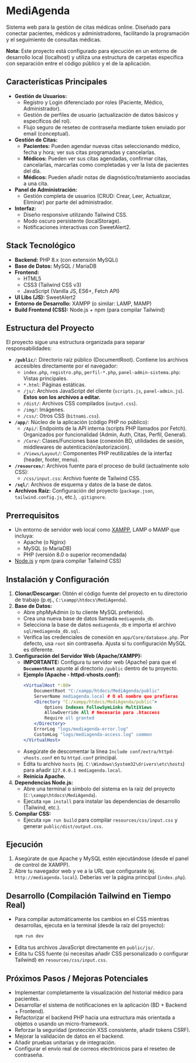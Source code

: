 # MediAgenda

Sistema web para la gestión de citas médicas online. Diseñado para conectar pacientes, médicos y administradores, facilitando la programación y el seguimiento de consultas médicas.

**Nota:** Este proyecto está configurado para ejecución en un entorno de desarrollo local (localhost) y utiliza una estructura de carpetas específica con separación entre el código público y el de la aplicación.

## Características Principales

*   **Gestión de Usuarios:**
    *   Registro y Login diferenciado por roles (Paciente, Médico, Administrador).
    *   Gestión de perfiles de usuario (actualización de datos básicos y específicos del rol).
    *   Flujo seguro de reseteo de contraseña mediante token enviado por email (conceptual).
*   **Gestión de Citas:**
    *   **Pacientes:** Pueden agendar nuevas citas seleccionando médico, fecha y hora; ver sus citas programadas y cancelarlas.
    *   **Médicos:** Pueden ver sus citas agendadas, confirmar citas, cancelarlas, marcarlas como completadas y ver la lista de pacientes del día.
    *   **Médicos:** Pueden añadir notas de diagnóstico/tratamiento asociadas a una cita.
*   **Panel de Administración:**
    *   Gestión completa de usuarios (CRUD: Crear, Leer, Actualizar, Eliminar) por parte del administrador.
*   **Interfaz:**
    *   Diseño responsive utilizando Tailwind CSS.
    *   Modo oscuro persistente (localStorage).
    *   Notificaciones interactivas con SweetAlert2.

## Stack Tecnológico

*   **Backend:** PHP 8.x (con extensión MySQLi)
*   **Base de Datos:** MySQL / MariaDB
*   **Frontend:**
    *   HTML5
    *   CSS3 (Tailwind CSS v3)
    *   JavaScript (Vanilla JS, ES6+, Fetch API)
*   **UI Libs (JS):** SweetAlert2
*   **Entorno de Desarrollo:** XAMPP (o similar: LAMP, MAMP)
*   **Build Frontend (CSS):** Node.js + npm (para compilar Tailwind)

## Estructura del Proyecto

El proyecto sigue una estructura organizada para separar responsabilidades:

*   **`/public/`**: Directorio raíz público (DocumentRoot). Contiene los archivos accesibles directamente por el navegador:
    *   `index.php`, `registro.php`, `perfil-*.php`, `panel-admin-sistema.php`: Vistas principales.
    *   `*.html`: Páginas estáticas.
    *   `/js/`: Archivos JavaScript del cliente (`scripts.js`, `panel-admin.js`). **Estos son los archivos a editar.**
    *   `/dist/`: Archivos CSS compilados (`output.css`).
    *   `/img/`: Imágenes.
    *   `/css/`: Otros CSS (`bitnami.css`).
*   **`/app/`**: Núcleo de la aplicación (código PHP no público):
    *   `/Api/`: Endpoints de la API interna (scripts PHP llamados por Fetch). Organizados por funcionalidad (Admin, Auth, Citas, Perfil, General).
    *   `/Core/`: Clases/Funciones base (conexión BD, utilidades de sesión, middlewares de autenticación/autorización).
    *   `/Views/Layout/`: Componentes PHP reutilizables de la interfaz (header, footer, menu).
*   **`/resources/`**: Archivos fuente para el proceso de build (actualmente solo CSS):
    *   `/css/input.css`: Archivo fuente de Tailwind CSS.
*   **`/sql/`**: Archivos de esquema y datos de la base de datos.
*   **Archivos Raíz:** Configuración del proyecto (`package.json`, `tailwind.config.js`, etc.), `.gitignore`.

## Prerrequisitos

*   Un entorno de servidor web local como [XAMPP](https://www.apachefriends.org/), LAMP o MAMP que incluya:
    *   Apache (o Nginx)
    *   MySQL (o MariaDB)
    *   PHP (versión 8.0 o superior recomendada)
*   [Node.js](https://nodejs.org/) y npm (para compilar Tailwind CSS)

## Instalación y Configuración

1.  **Clonar/Descargar:** Obtén el código fuente del proyecto en tu directorio de trabajo (p.ej., `C:\xampp\htdocs\MediAgenda`).
2.  **Base de Datos:**
    *   Abre phpMyAdmin (o tu cliente MySQL preferido).
    *   Crea una nueva base de datos llamada `mediagenda_db`.
    *   Selecciona la base de datos `mediagenda_db` e importa el archivo `sql/mediagenda_db.sql`.
    *   Verifica las credenciales de conexión en `app/Core/database.php`. Por defecto, usa `root` sin contraseña. Ajusta si tu configuración MySQL es diferente.
3.  **Configuración del Servidor Web (Apache/XAMPP):**
    *   **IMPORTANTE:** Configura tu servidor web (Apache) para que el **`DocumentRoot`** apunte al directorio `/public` dentro de tu proyecto.
    *   **Ejemplo (Apache - httpd-vhosts.conf):**
        ```apache
        <VirtualHost *:80>
            DocumentRoot "C:/xampp/htdocs/MediAgenda/public"
            ServerName mediagenda.local # O el nombre que prefieras
            <Directory "C:/xampp/htdocs/MediAgenda/public">
                Options Indexes FollowSymLinks MultiViews
                AllowOverride All # Necesario para .htaccess
                Require all granted
            </Directory>
            ErrorLog "logs/mediagenda-error.log"
            CustomLog "logs/mediagenda-access.log" common
        </VirtualHost>
        ```
    *   Asegúrate de descomentar la línea `Include conf/extra/httpd-vhosts.conf` en tu `httpd.conf` principal.
    *   Edita tu archivo `hosts` (ej. `C:\Windows\System32\drivers\etc\hosts`) para añadir `127.0.0.1 mediagenda.local`.
    *   **Reinicia Apache.**
4.  **Dependencias Node.js:**
    *   Abre una terminal o símbolo del sistema en la raíz del proyecto (`C:\xampp\htdocs\MediAgenda`).
    *   Ejecuta `npm install` para instalar las dependencias de desarrollo (Tailwind, etc.).
5.  **Compilar CSS:**
    *   Ejecuta `npm run build` para compilar `resources/css/input.css` y generar `public/dist/output.css`.

## Ejecución

1.  Asegúrate de que Apache y MySQL estén ejecutándose (desde el panel de control de XAMPP).
2.  Abre tu navegador web y ve a la URL que configuraste (ej. `http://mediagenda.local`). Deberías ver la página principal (`index.php`).

## Desarrollo (Compilación Tailwind en Tiempo Real)

*   Para compilar automáticamente los cambios en el CSS mientras desarrollas, ejecuta en la terminal (desde la raíz del proyecto):
    ```bash
    npm run dev
    ```
*   Edita tus archivos JavaScript directamente en `public/js/`.
*   Edita tu CSS fuente (si necesitas añadir CSS personalizado o configurar Tailwind) en `resources/css/input.css`.

## Próximos Pasos / Mejoras Potenciales

*   Implementar completamente la visualización del historial médico para pacientes.
*   Desarrollar el sistema de notificaciones en la aplicación (BD + Backend + Frontend).
*   Refactorizar el backend PHP hacia una estructura más orientada a objetos o usando un micro-framework.
*   Reforzar la seguridad (protección XSS consistente, añadir tokens CSRF).
*   Mejorar la validación de datos en el backend.
*   Añadir pruebas unitarias y de integración.
*   Configurar el envío real de correos electrónicos para el reseteo de contraseña.